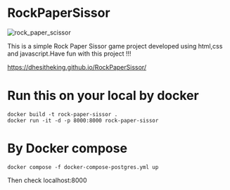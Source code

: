 # RockPaperSissor
![rock_paper_scissor](https://github.com/DhesiTheKing/RockPaperSissor/assets/136635078/75d4a1da-aea3-47cc-8ba5-b2c99d489866)

This is a simple Rock Paper Sissor game project developed using html,css and javascript.Have fun with this project !!!

https://dhesitheking.github.io/RockPaperSissor/

# Run this on your local by docker
```
docker build -t rock-paper-sissor .
docker run -it -d -p 8000:8000 rock-paper-sissor
```
# By Docker compose 
```
docker compose -f docker-compose-postgres.yml up 
```
Then check localhost:8000

